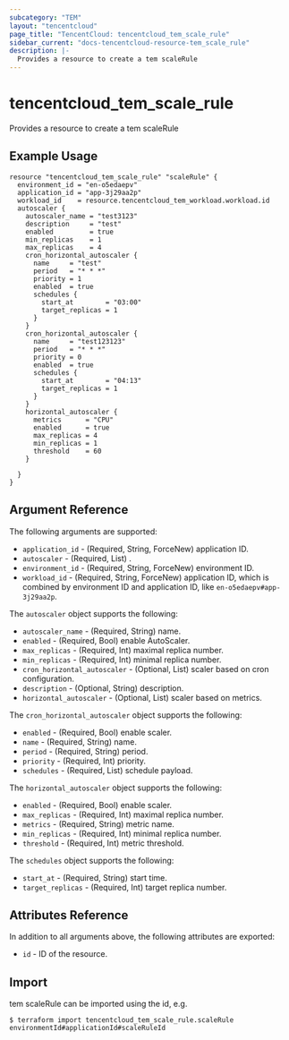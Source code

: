 ```yaml
---
subcategory: "TEM"
layout: "tencentcloud"
page_title: "TencentCloud: tencentcloud_tem_scale_rule"
sidebar_current: "docs-tencentcloud-resource-tem_scale_rule"
description: |-
  Provides a resource to create a tem scaleRule
---
```


# tencentcloud_tem_scale_rule

Provides a resource to create a tem scaleRule

## Example Usage

```hcl
resource "tencentcloud_tem_scale_rule" "scaleRule" {
  environment_id = "en-o5edaepv"
  application_id = "app-3j29aa2p"
  workload_id    = resource.tencentcloud_tem_workload.workload.id
  autoscaler {
    autoscaler_name = "test3123"
    description     = "test"
    enabled         = true
    min_replicas    = 1
    max_replicas    = 4
    cron_horizontal_autoscaler {
      name     = "test"
      period   = "* * *"
      priority = 1
      enabled  = true
      schedules {
        start_at        = "03:00"
        target_replicas = 1
      }
    }
    cron_horizontal_autoscaler {
      name     = "test123123"
      period   = "* * *"
      priority = 0
      enabled  = true
      schedules {
        start_at        = "04:13"
        target_replicas = 1
      }
    }
    horizontal_autoscaler {
      metrics      = "CPU"
      enabled      = true
      max_replicas = 4
      min_replicas = 1
      threshold    = 60
    }

  }
}
```

## Argument Reference

The following arguments are supported:

* `application_id` - (Required, String, ForceNew) application ID.
* `autoscaler` - (Required, List) .
* `environment_id` - (Required, String, ForceNew) environment ID.
* `workload_id` - (Required, String, ForceNew) application ID, which is combined by environment ID and application ID, like `en-o5edaepv#app-3j29aa2p`.

The `autoscaler` object supports the following:

* `autoscaler_name` - (Required, String) name.
* `enabled` - (Required, Bool) enable AutoScaler.
* `max_replicas` - (Required, Int) maximal replica number.
* `min_replicas` - (Required, Int) minimal replica number.
* `cron_horizontal_autoscaler` - (Optional, List) scaler based on cron configuration.
* `description` - (Optional, String) description.
* `horizontal_autoscaler` - (Optional, List) scaler based on metrics.

The `cron_horizontal_autoscaler` object supports the following:

* `enabled` - (Required, Bool) enable scaler.
* `name` - (Required, String) name.
* `period` - (Required, String) period.
* `priority` - (Required, Int) priority.
* `schedules` - (Required, List) schedule payload.

The `horizontal_autoscaler` object supports the following:

* `enabled` - (Required, Bool) enable scaler.
* `max_replicas` - (Required, Int) maximal replica number.
* `metrics` - (Required, String) metric name.
* `min_replicas` - (Required, Int) minimal replica number.
* `threshold` - (Required, Int) metric threshold.

The `schedules` object supports the following:

* `start_at` - (Required, String) start time.
* `target_replicas` - (Required, Int) target replica number.

## Attributes Reference

In addition to all arguments above, the following attributes are exported:

* `id` - ID of the resource.



## Import

tem scaleRule can be imported using the id, e.g.
```
$ terraform import tencentcloud_tem_scale_rule.scaleRule environmentId#applicationId#scaleRuleId
```

